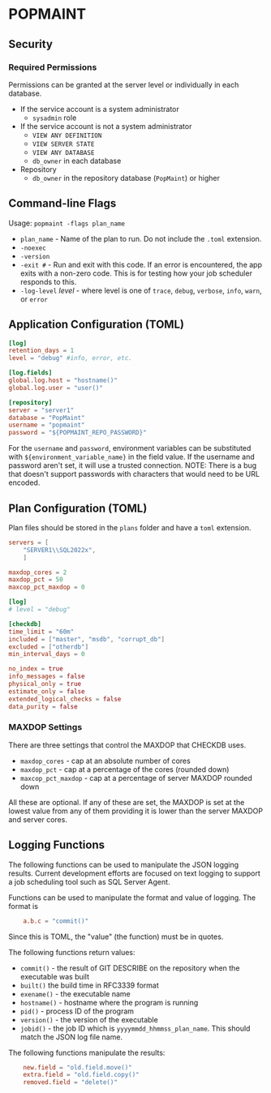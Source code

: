POPMAINT
========


Security
------------------------------------------------------------------

### Required Permissions
Permissions can be granted at the server level or individually in each database.

* If the service account is a system administrator
    * `sysadmin` role
* If the service account is not a system administrator
    * `VIEW ANY DEFINITION`
    * `VIEW SERVER STATE` 
    * `VIEW ANY DATABASE` 
    * `db_owner` in each database
* Repository
    * `db_owner` in the repository database (`PopMaint`) or higher


Command-line Flags
------------------------------------------------------------------
Usage: `popmaint -flags plan_name`

* `plan_name` - Name of the plan to run. Do not include the `.toml` extension.
* `-noexec` 
* `-version`
* `-exit #` - Run and exit with this code.  If an error is encountered, the app exits with a non-zero code.  This is for testing how your job scheduler responds to this.
* `-log-level` *level* - where level is one of `trace`, `debug`, `verbose`, `info`, `warn`, or `error`


Application Configuration (TOML)
------------------------------------------------------------------
```toml
[log]
retention_days = 1
level = "debug" #info, error, etc.

[log.fields]
global.log.host = "hostname()"
global.log.user = "user()"

[repository]
server = "server1"
database = "PopMaint"
username = "popmaint"
password = "${POPMAINT_REPO_PASSWORD}"
```

For the `username` and `password`, environment variables can be substituted with `${environment_variable_name}` in the field value.  If the username and password aren't set, it will use a trusted connection.  NOTE: There is a bug that doesn't support passwords with characters that would need to be URL encoded.

Plan Configuration (TOML)
------------------------------------------------------------------
Plan files should be stored in the `plans` folder and have a `toml` extension.

```toml
servers = [
    "SERVER1\\SQL2022x",
    ]

maxdop_cores = 2
maxdop_pct = 50
maxcop_pct_maxdop = 0 

[log]
# level = "debug"

[checkdb]
time_limit = "60m"
included = ["master", "msdb", "corrupt_db"]
excluded = ["otherdb"]
min_interval_days = 0

no_index = true 
info_messages = false 
physical_only = true 
estimate_only = false   
extended_logical_checks = false 
data_purity = false 
```

### MAXDOP Settings
There are three settings that control the MAXDOP that CHECKDB uses.

* `maxdop_cores` - cap at an absolute number of cores 
* `maxdop_pct` - cap at a percentage of the cores (rounded down)
* `maxcop_pct_maxdop` - cap at a percentage of server MAXDOP rounded down

All these are optional.  If any of these are set, the MAXDOP is set at the lowest value from any of them providing it is lower than the server MAXDOP and server cores.

Logging Functions
------------------------------------------------------------------
The following functions can be used to manipulate the JSON logging results.  Current development efforts are focused on text logging to support a job scheduling tool such as SQL Server Agent.  

Functions can be used to manipulate the format and value of logging.  The format is

```toml
    a.b.c = "commit()"
```
Since this is TOML, the "value" (the function) must be in quotes.

The following functions return values:

* `commit()` - the result of GIT DESCRIBE on the repository when the executable was built
* `built()` the build time in RFC3339 format
* `exename()` - the executable name
* `hostname()` - hostname where the program is running
* `pid()` - process ID of the program
* `version()` - the version of the executable
* `jobid()` - the job ID which is `yyyymmdd_hhmmss_plan_name`.  This should match the JSON log file name.

The following functions manipulate the results:

```toml
    new.field = "old.field.move()"
    extra.field = "old.field.copy()"
    removed.field = "delete()"
```




